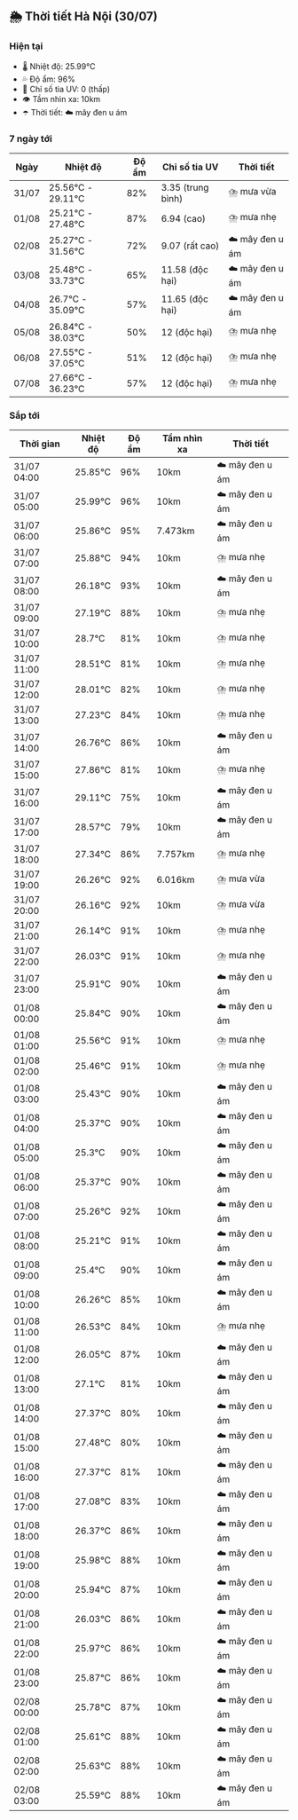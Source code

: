 ## 🌦️ Thời tiết Hà Nội (30/07)

### Hiện tại

- 🌡️ Nhiệt độ: 25.99℃
- 💦 Độ ẩm: 96%
- 🌟 Chỉ số tia UV: 0 (thấp)
- 👁️ Tầm nhìn xa: 10km
- ☂️ Thời tiết: ☁️ mây đen u ám

### 7 ngày tới

| Ngày | Nhiệt độ | Độ ẩm | Chỉ số tia UV | Thời tiết |
| --- | --- | --- | --- | --- |
| 31/07 | 25.56℃ - 29.11℃ | 82% | 3.35 (trung bình) | ⛈️ mưa vừa |
| 01/08 | 25.21℃ - 27.48℃ | 87% | 6.94 (cao) | ⛈️ mưa nhẹ |
| 02/08 | 25.27℃ - 31.56℃ | 72% | 9.07 (rất cao) | ☁️ mây đen u ám |
| 03/08 | 25.48℃ - 33.73℃ | 65% | 11.58 (độc hại) | ☁️ mây đen u ám |
| 04/08 | 26.7℃ - 35.09℃ | 57% | 11.65 (độc hại) | ☁️ mây đen u ám |
| 05/08 | 26.84℃ - 38.03℃ | 50% | 12 (độc hại) | ⛈️ mưa nhẹ |
| 06/08 | 27.55℃ - 37.05℃ | 51% | 12 (độc hại) | ⛈️ mưa nhẹ |
| 07/08 | 27.66℃ - 36.23℃ | 57% | 12 (độc hại) | ⛈️ mưa nhẹ |

### Sắp tới

| Thời gian | Nhiệt độ | Độ ẩm | Tầm nhìn xa | Thời tiết |
| --- | --- | --- | --- | --- |
| 31/07 04:00 | 25.85℃ | 96% | 10km | ☁️ mây đen u ám |
| 31/07 05:00 | 25.99℃ | 96% | 10km | ☁️ mây đen u ám |
| 31/07 06:00 | 25.86℃ | 95% | 7.473km | ☁️ mây đen u ám |
| 31/07 07:00 | 25.88℃ | 94% | 10km | ⛈️ mưa nhẹ |
| 31/07 08:00 | 26.18℃ | 93% | 10km | ☁️ mây đen u ám |
| 31/07 09:00 | 27.19℃ | 88% | 10km | ⛈️ mưa nhẹ |
| 31/07 10:00 | 28.7℃ | 81% | 10km | ⛈️ mưa nhẹ |
| 31/07 11:00 | 28.51℃ | 81% | 10km | ⛈️ mưa nhẹ |
| 31/07 12:00 | 28.01℃ | 82% | 10km | ⛈️ mưa nhẹ |
| 31/07 13:00 | 27.23℃ | 84% | 10km | ⛈️ mưa nhẹ |
| 31/07 14:00 | 26.76℃ | 86% | 10km | ☁️ mây đen u ám |
| 31/07 15:00 | 27.86℃ | 81% | 10km | ⛈️ mưa nhẹ |
| 31/07 16:00 | 29.11℃ | 75% | 10km | ☁️ mây đen u ám |
| 31/07 17:00 | 28.57℃ | 79% | 10km | ☁️ mây đen u ám |
| 31/07 18:00 | 27.34℃ | 86% | 7.757km | ⛈️ mưa nhẹ |
| 31/07 19:00 | 26.26℃ | 92% | 6.016km | ⛈️ mưa vừa |
| 31/07 20:00 | 26.16℃ | 92% | 10km | ⛈️ mưa vừa |
| 31/07 21:00 | 26.14℃ | 91% | 10km | ⛈️ mưa nhẹ |
| 31/07 22:00 | 26.03℃ | 91% | 10km | ⛈️ mưa nhẹ |
| 31/07 23:00 | 25.91℃ | 90% | 10km | ☁️ mây đen u ám |
| 01/08 00:00 | 25.84℃ | 90% | 10km | ☁️ mây đen u ám |
| 01/08 01:00 | 25.56℃ | 91% | 10km | ⛈️ mưa nhẹ |
| 01/08 02:00 | 25.46℃ | 91% | 10km | ⛈️ mưa nhẹ |
| 01/08 03:00 | 25.43℃ | 90% | 10km | ☁️ mây đen u ám |
| 01/08 04:00 | 25.37℃ | 90% | 10km | ☁️ mây đen u ám |
| 01/08 05:00 | 25.3℃ | 90% | 10km | ☁️ mây đen u ám |
| 01/08 06:00 | 25.37℃ | 90% | 10km | ☁️ mây đen u ám |
| 01/08 07:00 | 25.26℃ | 92% | 10km | ☁️ mây đen u ám |
| 01/08 08:00 | 25.21℃ | 91% | 10km | ☁️ mây đen u ám |
| 01/08 09:00 | 25.4℃ | 90% | 10km | ☁️ mây đen u ám |
| 01/08 10:00 | 26.26℃ | 85% | 10km | ☁️ mây đen u ám |
| 01/08 11:00 | 26.53℃ | 84% | 10km | ⛈️ mưa nhẹ |
| 01/08 12:00 | 26.05℃ | 87% | 10km | ☁️ mây đen u ám |
| 01/08 13:00 | 27.1℃ | 81% | 10km | ☁️ mây đen u ám |
| 01/08 14:00 | 27.37℃ | 80% | 10km | ☁️ mây đen u ám |
| 01/08 15:00 | 27.48℃ | 80% | 10km | ☁️ mây đen u ám |
| 01/08 16:00 | 27.37℃ | 81% | 10km | ☁️ mây đen u ám |
| 01/08 17:00 | 27.08℃ | 83% | 10km | ☁️ mây đen u ám |
| 01/08 18:00 | 26.37℃ | 86% | 10km | ☁️ mây đen u ám |
| 01/08 19:00 | 25.98℃ | 88% | 10km | ☁️ mây đen u ám |
| 01/08 20:00 | 25.94℃ | 87% | 10km | ☁️ mây đen u ám |
| 01/08 21:00 | 26.03℃ | 86% | 10km | ☁️ mây đen u ám |
| 01/08 22:00 | 25.97℃ | 86% | 10km | ☁️ mây đen u ám |
| 01/08 23:00 | 25.87℃ | 86% | 10km | ☁️ mây đen u ám |
| 02/08 00:00 | 25.78℃ | 87% | 10km | ☁️ mây đen u ám |
| 02/08 01:00 | 25.61℃ | 88% | 10km | ☁️ mây đen u ám |
| 02/08 02:00 | 25.63℃ | 88% | 10km | ☁️ mây đen u ám |
| 02/08 03:00 | 25.59℃ | 88% | 10km | ☁️ mây đen u ám |
